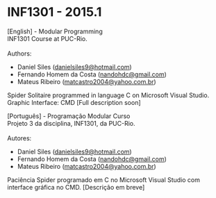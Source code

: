 # INF1301 - 2015.1
[English] - Modular Programming
<br>INF1301 Course at PUC-Rio.</br>
<br>Authors:</br> 
- Daniel Siles (danielsiles9@hotmail.com)
- Fernando Homem da Costa (nandohdc@gmail.com)
- Mateus Ribeiro (matcastro2004@yahoo.com.br)

Spider Solitaire programmed in language C on Microsoft Visual Studio.
Graphic Interface: CMD
[Full description soon]

[Português] - Programação Modular Curso
<br>Projeto 3 da disciplina, INF1301, da PUC-Rio.</br>
<br>Autores:</br>
- Daniel Siles (danielsiles9@hotmail.com)
- Fernando Homem da Costa (nandohdc@gmail.com)
- Mateus Ribeiro (matcastro2004@yahoo.com.br)

Paciência Spider programado em C no Microsoft Visual Studio com interface gráfica no CMD.
[Descrição em breve]
